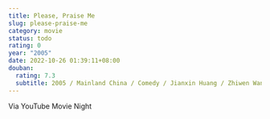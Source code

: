 ```yaml
---
title: Please, Praise Me
slug: please-praise-me
category: movie
status: todo
rating: 0
year: "2005"
date: 2022-10-26 01:39:11+08:00
douban:
  rating: 7.3
  subtitle: 2005 / Mainland China / Comedy / Jianxin Huang / Zhiwen Wang, Wei Fan
---
```


Via YouTube Movie Night
